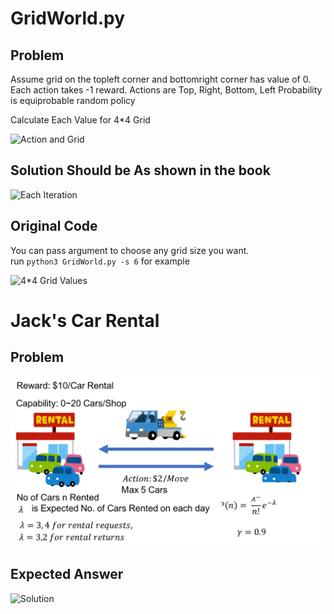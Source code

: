 
# GridWorld.py

## Problem
Assume grid on the topleft corner and bottomright corner has value of 0.
Each action takes -1 reward.
Actions are Top, Right, Bottom, Left
Probability is equiprobable random policy

Calculate Each Value for 4*4 Grid


![Action and Grid](https://user-images.githubusercontent.com/11141442/44100766-b927e192-a020-11e8-926c-c545e6e6b903.png)
## Solution Should be As shown in the book
![Each Iteration](https://user-images.githubusercontent.com/11141442/44100774-bc1cf16c-a020-11e8-81c3-c3953d21aea5.png)

## Original Code
You can pass argument to choose any grid size you want.  
run `python3 GridWorld.py -s 6` for example

![4*4 Grid Values](https://user-images.githubusercontent.com/11141442/44100466-1fe58098-a020-11e8-9024-eb0917abaf79.png)



# Jack's Car Rental
## Problem
![Overview](ProblemOverview.png)


## Expected Answer
![Solution](https://user-images.githubusercontent.com/11141442/44181000-3ab64900-a13a-11e8-9999-a0bcd2af0bca.png)
